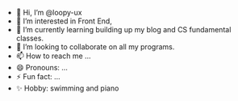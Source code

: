 - 👋 Hi, I’m @loopy-ux
- 👀 I’m interested in Front End, 
- 🌱 I’m currently learning building up my blog and CS fundamental classes.
- 💞️ I’m looking to collaborate on all my programs.
- 📫 How to reach me ...
- 😄 Pronouns: ...
- ⚡ Fun fact: ...
- ✨ Hobby: swimming and piano
  
<!---
loopy-ux/loopy-ux is a ✨ special ✨ repository because its `README.md` (this file) appears on your GitHub profile.
You can click the Preview link to take a look at your changes.
--->
